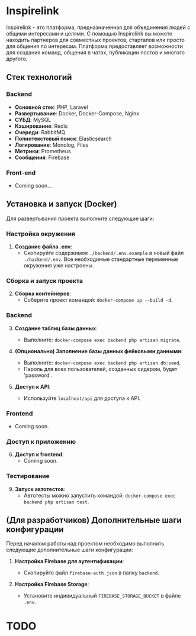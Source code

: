 # Inspirelink

Inspirelink - это платформа, предназначенная для объединения людей с общими интересами и целями. С помощью Inspirelink вы можете находить партнеров для совместных проектов, стартапов или просто для общения по интересам. Платформа предоставляет возможности для создания команд, общения в чатах, публикации постов и многого другого.

## Стек технологий

### Backend

-   **Основной стек**: PHP, Laravel
-   **Развертывание**: Docker, Docker-Compose, Nginx
-   **СУБД**: MySQL
-   **Кэширование**: Redis
-   **Очереди**: RabbitMQ
-   **Полнотекстовый поиск**: Elasticsearch
-   **Логирование**: Monolog, Files
-   **Метрики**: Prometheus
-   **Сообщения**: Firebase

### Front-end

-   Coming soon...

## Установка и запуск (Docker)

Для развертывания проекта выполните следующие шаги:

### Настройка окружения

1. **Создание файла .env**:
    - Скопируйте содержимое `./backend/.env.example` в новый файл `./backend/.env`. Все необходимые стандартные переменные окружения уже настроены.

### Сборка и запуск проекта

2. **Сборка контейнеров**:
    - Соберите проект командой: `docker-compose up --build -d`.

### Backend

3. **Создание таблиц базы данных**:
    - Выполните: `docker-compose exec backend php artisan migrate`.
4. **(Опционально) Заполнение базы данных фейковыми данными**:
    - Выполните: `docker-compose exec backend php artisan db:seed`.
    - Пароль для всех пользователей, созданных сидером, будет 'password'.

5. **Доступ к API**:
    - Используйте `localhost/api` для доступа к API.

### Frontend

- Coming soon.

### Доступ к приложению

6. **Доступ к frontend**:
    - Coming soon.
  
### Тестирование

9. **Запуск автотестов**:
    - Автотесты можно запустить командой: `docker-compose exec backend php artisan test`.

## (Для разработчиков) Дополнительные шаги конфигурации

Перед началом работы над проектом необходимо выполнить следующие дополнительные шаги конфигурации:

1. **Настройка Firebase для аутентификации**:
   - Скопируйте файл `firebase-auth.json` в папку `backend`.

2. **Настройка Firebase Storage**:
   - Установите индивидуальный `FIREBASE_STORAGE_BUCKET` в файле `.env`.

# TODO